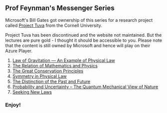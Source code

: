 ## Prof Feynman's Messenger Series
Microsoft's Bill Gates got ownership of this series for a research project called [Project Tuva](microsoft.com/en-us/research/project/tuva-richard-feynman/) from the Cornell University.

Project Tuva has been discontinued and the website not maintained. But the lectures are pure gold - I thought it should be accessible to you. Please note that the content is still owned by Microsoft and hence will play on their Azure Player. 

1. [Law of Gravitation — An Example of Physical Law](ch01.md)
2. [The Relation of Mathematics and Physics](ch02.md)
3. [The Great Conservation Principles](ch03.md)
4. [Symmetry in Physical Law](ch04.md)
5. [The Distinction of the Past and Future](ch05.md)
6. [Probability and Uncertainty – The Quantum Mechanical View of Nature](ch06.md)
7. [Seeking New Laws](ch07.md)

### Enjoy!
